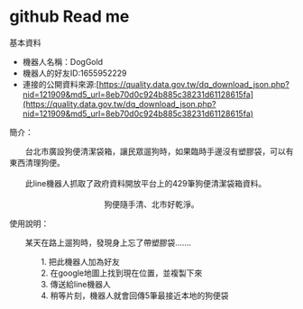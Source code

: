 # github Read me

基本資料

- 機器人名稱：DogGold
- 機器人的好友ID:1655952229
- 連接的公開資料來源:[https://quality.data.gov.tw/dq_download_json.php?nid=121909&md5_url=8eb70d0c924b885c38231d61128615fa](https://quality.data.gov.tw/dq_download_json.php?nid=121909&md5_url=8eb70d0c924b885c38231d61128615fa)

簡介：

&emsp;&emsp;台北市廣設狗便清潔袋箱，讓民眾遛狗時，如果臨時手邊沒有塑膠袋，可以有東西清理狗便。<br><br>
&emsp;&emsp;此line機器人抓取了政府資料開放平台上的429筆狗便清潔袋箱資料。<br><br>
&emsp;&emsp;&emsp;&emsp;&emsp;&emsp;&emsp;&emsp;&emsp;&emsp;&emsp;&emsp;狗便隨手清、北市好乾淨。

使用說明：

&emsp;&emsp;某天在路上遛狗時，發現身上忘了帶塑膠袋.......

&emsp;&emsp;&emsp;&emsp;1. 把此機器人加為好友<br>
&emsp;&emsp;&emsp;&emsp;2. 在google地圖上找到現在位置，並複製下來<br>
&emsp;&emsp;&emsp;&emsp;3. 傳送給line機器人<br>
&emsp;&emsp;&emsp;&emsp;4. 稍等片刻，機器人就會回傳5筆最接近本地的狗便袋
